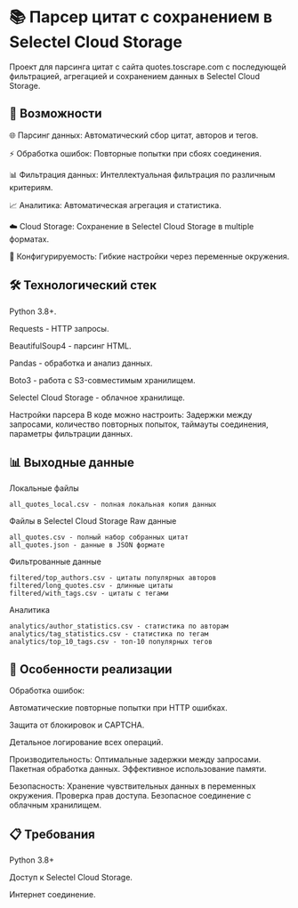 # 📚 Парсер цитат с сохранением в Selectel Cloud Storage
Проект для парсинга цитат с сайта quotes.toscrape.com с последующей фильтрацией, агрегацией и сохранением данных в Selectel Cloud Storage.

## 🚀 Возможности
🌐 Парсинг данных: Автоматический сбор цитат, авторов и тегов.

⚡ Обработка ошибок: Повторные попытки при сбоях соединения.

📊 Фильтрация данных: Интеллектуальная фильтрация по различным критериям.

📈 Аналитика: Автоматическая агрегация и статистика.

☁️ Cloud Storage: Сохранение в Selectel Cloud Storage в multiple форматах.

🔧 Конфигурируемость: Гибкие настройки через переменные окружения.

## 🛠️ Технологический стек
Python 3.8+.

Requests - HTTP запросы.

BeautifulSoup4 - парсинг HTML.

Pandas - обработка и анализ данных.

Boto3 - работа с S3-совместимым хранилищем.

Selectel Cloud Storage - облачное хранилище.

Настройки парсера
В коде можно настроить: Задержки между запросами, количество повторных попыток, таймауты соединения, параметры фильтрации данных.

## 📊 Выходные данные
Локальные файлы
``` 
all_quotes_local.csv - полная локальная копия данных
``` 
Файлы в Selectel Cloud Storage
Raw данные
```
all_quotes.csv - полный набор собранных цитат
all_quotes.json - данные в JSON формате
``` 
Фильтрованные данные
``` 
filtered/top_authors.csv - цитаты популярных авторов
filtered/long_quotes.csv - длинные цитаты
filtered/with_tags.csv - цитаты с тегами
``` 
Аналитика
``` 
analytics/author_statistics.csv - статистика по авторам
analytics/tag_statistics.csv - статистика по тегам
analytics/top_10_tags.csv - топ-10 популярных тегов
``` 

## 🎯 Особенности реализации
Обработка ошибок:

Автоматические повторные попытки при HTTP ошибках.

Защита от блокировок и CAPTCHA.

Детальное логирование всех операций.

Производительность:
Оптимальные задержки между запросами.
Пакетная обработка данных.
Эффективное использование памяти.

Безопасность:
Хранение чувствительных данных в переменных окружения.
Проверка прав доступа.
Безопасное соединение с облачным хранилищем.

## 📋 Требования
Python 3.8+

Доступ к Selectel Cloud Storage.

Интернет соединение.
